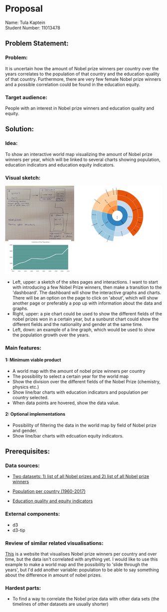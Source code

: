 # Proposal

Name: Tula Kaptein  
Student Number: 11013478

## Problem Statement:
### Problem:
It is uncertain how the amount of Nobel prize winners per country over the years correlates to the population of that country and the education quality of that country. Furthermore, there are very few female Nobel prize winners and a possible correlation could be found in the education equity.

### Target audience:
People with an interest in Nobel prize winners and education quality and equity.

## Solution:
### Idea:
To show an interactive world map visualizing the amount of Nobel prize winners per year, which will be linked to several charts showing population, education indicators and education equity indicators.

### Visual sketch:
![](doc/visualSketch.png)
* Left, upper: a sketch of the sites pages and interactions. I want to start with introducing a few Nobel Prize winners, then make a transition to the 'dashboard'. The dashboard will show the interactive graphs and charts. There will be an option on the page to click on 'about', which will show another page or preferably a pop up with information about the data and graphs. 
* Right, upper: a pie chart could be used to show the different fields of the nobel prizes won in a certain year, but a sunburst chart could show the different fields and the nationality and gender at the same time.
* Left, down: an example of a line graph, which would be used to show the population growth over the years.

### Main features:
#### 1: Minimum viable product
+ A world map with the amount of nobel prize winners per country
+ The possibility to select a certain year for the world map
+ Show the division over the different fields of the Nobel Prize (chemistry, physics etc.)
+ Show line/bar charts with education indicators and population per country selected.
+ When data points are hovered, show the data value.

#### 2: Optional implementations
+ Possibility of filtering the data in the world map by field of Nobel prize and gender.
+ Show line/bar charts with edcuation equity indicators.

## Prerequisites:
### Data sources:

* [Two datasets: 1) list of all Nobel prizes and 2) list of all Nobel prize winners](https://data.world/sya/nobel-prize-winners/workspace/file?filename=nobel_prize_by_winner.csv )

* [Population per country (1960-2017)](https://data.worldbank.org/indicator/SP.POP.TOTL)

* [Education quality and equity indicators](https://databank.worldbank.org/Data/indicator/SE.PRM.TENR?id=c755d342&report_name=EdStats_Indicators_Report&populartype=series#)

### External components:
* d3
* d3-tip

### Review of similar related visualisations:
[This](https://www.kalinax.com/nobel-prize-winners.html) is a website that visualises Nobel prize winners per country and over time, but the data isn't correlated with anything yet. I would like to use this example to make a world map and the possibility to 'slide through the years', but I'd add another variable: population to be able to say something about the difference in amount of nobel prizes.

### Hardest parts:
* To find a way to correlate the Nobel prize data with other data sets (the timelines of other datasets are usually shorter)
